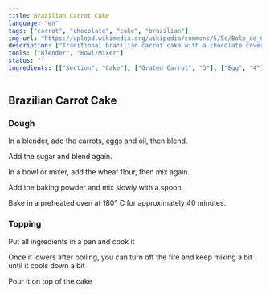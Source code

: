 ```yaml
---
title: Brazilian Carrot Cake
language: "en"
tags: ["carrot", "chocolate", "cake", "brazilian"]
img-url: "https://upload.wikimedia.org/wikipedia/commons/5/5c/Bolo_de_Cenoura_%28diagonal%29%2C_08-12-2020.jpg"
description: ["Traditional brazilian carrot cake with a chocolate cover"]
tools: ["Blender", "Bowl/Mixer"]
status: ""
ingredients: [["Section", "Cake"], ["Grated Carrot", "3"], ["Egg", "4"], ["Sugar","2 teacups"], ["Wheat Flour","2.5 teacups"], ["Oil", "0.5 teacups"], ["baking powder", "1 teaspoon"], ["Section","Topping"], ["Condensed Milk","1 can"], ["Chocolate powder","3 spoons"], ["Butter","1 spoon"]]
---
```


## Brazilian Carrot Cake

### Dough
In a blender, add the carrots, eggs and oil, then blend.

Add the sugar and blend again.

In a bowl or mixer, add the wheat flour, then mix again.

Add the baking powder and mix slowly with a spoon.

Bake in a preheated oven at 180° C for approximately 40 minutes.

### Topping
Put all ingredients in a pan and cook it

Once it lowers after boiling, you can turn off the fire and keep mixing a bit until it cools down a bit

Pour it on top of the cake